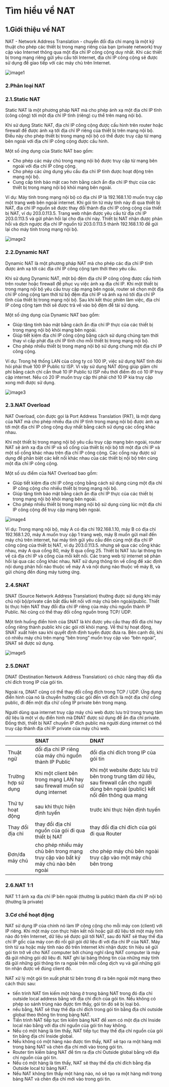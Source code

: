 # Tìm hiều về NAT

## 1.Giới thiệu về NAT

NAT - Network Address Translation - chuyển đổi địa chỉ mạng là một kỹ thuật cho phép các thiết bị trong mạng riêng của bạn (private network) truy cập vào Internet thông qua một địa chỉ IP công cộng duy nhất. Khi các thiết bị trong mạng riêng gửi yêu cầu tới Internet, địa chỉ IP công cộng sẽ được sử dụng để giao tiếp với các máy chủ trên Internet.

![image1](/HoangNH/7.TimhieuNAT/image/nat.png)

### 2.Phân loại NAT

### 2.1.Static NAT

Static NAT là một phương pháp NAT mà cho phép ánh xạ một địa chỉ IP tĩnh (công cộng) tới một địa chỉ IP tĩnh (riêng) cụ thể trên mạng nội bộ.

Khi sử dụng Static NAT, địa chỉ IP công cộng được cấu hình trên router hoặc firewall để được ánh xạ tới địa chỉ IP riêng của thiết bị trên mạng nội bộ. Điều này cho phép thiết bị trong mạng nội bộ có thể được truy cập từ mạng bên ngoài với địa chỉ IP công cộng được cấu hình.

Một số ứng dụng của Static NAT bao gồm:

- Cho phép các máy chủ trong mạng nội bộ được truy cập từ mạng bên ngoài với địa chỉ IP công cộng.
- Cho phép các ứng dụng yêu cầu địa chỉ IP tĩnh được hoạt động trên mạng nội bộ.
- Cung cấp tính bảo mật cao hơn bằng cách ẩn địa chỉ IP thực của các thiết bị trong mạng nội bộ khỏi mạng bên ngoài.

Ví dụ: Máy tính trong mạng nội bộ có địa chỉ IP là 192.168.1.10 muốn truy cập một trang web bên ngoài internet.
Khi gói tin từ máy tính này đi qua thiết bị NAT, địa chỉ IP nguồn sẽ được thay đổi thành địa chỉ IP công cộng của thiết bị NAT, ví dụ 203.0.113.5.
Trang web nhận được yêu cầu từ địa chỉ IP 203.0.113.5 và gửi phản hồi lại cho địa chỉ này.
Thiết bị NAT nhận được phản hồi và dịch ngược địa chỉ IP nguồn từ 203.0.113.5 thành 192.168.1.10 để gửi lại cho máy tính trong mạng nội bộ.

![image2](/HoangNH/7.TimhieuNAT/image/staticnat.webp)

### 2.2.Dynamic NAT

Dynamic NAT là một phương pháp NAT mà cho phép các địa chỉ IP tĩnh được ánh xạ tới các địa chỉ IP công cộng tạm thời theo yêu cầu.

Khi sử dụng Dynamic NAT, một bộ đệm địa chỉ IP công cộng được cấu hình trên router hoặc firewall để phục vụ việc ánh xạ địa chỉ IP. Khi một thiết bị trong mạng nội bộ yêu cầu truy cập mạng bên ngoài, router sẽ chọn một địa chỉ IP công cộng tạm thời từ bộ đệm địa chỉ IP và ánh xạ nó tới địa chỉ IP tĩnh của thiết bị trong mạng nội bộ. Sau khi kết thúc phiên làm việc, địa chỉ IP công cộng tạm thời sẽ được trả về vào bộ đệm để tái sử dụng.

Một số ứng dụng của Dynamic NAT bao gồm:

- Giúp tăng tính bảo mật bằng cách ẩn địa chỉ IP thực của các thiết bị trong mạng nội bộ khỏi mạng bên ngoài.
- Giúp tiết kiệm địa chỉ IP công cộng bằng cách sử dụng chúng tạm thời thay vì cấp phát địa chỉ IP tĩnh cho mỗi thiết bị trong mạng nội bộ.
- Cho phép nhiều thiết bị trong mạng nội bộ sử dụng chung một địa chỉ IP công cộng.

Ví dụ: Trong hệ thống LAN của công ty có 100 IP, việc sử dụng NAT tĩnh đòi hỏi phải thuê 100 IP Public từ ISP. Vì vậy sử dụng NAT động giúp giảm chi phí bằng cách chỉ cần thuê 10 IP Public từ ISP nếu thời điểm đó có 10 IP truy cập internet.
Nếu có 20 IP muốn truy cập thì phải chờ 10 IP kia truy cập xong mới được sử dụng. 

![image3](/HoangNH/7.TimhieuNAT/image/dynamicnat.webp)

### 2.3.NAT Overload

NAT Overload, còn được gọi là Port Address Translation (PAT), là một dạng của NAT mà cho phép nhiều địa chỉ IP tĩnh trong mạng nội bộ được ánh xạ tới một địa chỉ IP công cộng duy nhất bằng cách sử dụng các cổng khác nhau.

Khi một thiết bị trong mạng nội bộ yêu cầu truy cập mạng bên ngoài, router NAT sẽ ánh xạ địa chỉ IP và số cổng của thiết bị nội bộ tới một địa chỉ IP và một số cổng khác nhau trên địa chỉ IP công cộng. Các cổng này được sử dụng để phân biệt các kết nối khác nhau của các thiết bị nội bộ trên cùng một địa chỉ IP công cộng.

Một số ưu điểm của NAT Overload bao gồm:

- Giúp tiết kiệm địa chỉ IP công cộng bằng cách sử dụng cùng một địa chỉ IP công cộng cho nhiều thiết bị trong mạng nội bộ.
- Giúp tăng tính bảo mật bằng cách ẩn địa chỉ IP thực của các thiết bị trong mạng nội bộ khỏi mạng bên ngoài.
- Cho phép nhiều thiết bị trong mạng nội bộ sử dụng cùng lúc một địa chỉ IP công cộng để truy cập mạng bên ngoài.

![image4](/HoangNH/7.TimhieuNAT/image/pat.webp)

Ví dụ: Trong mạng nội bộ, máy A có địa chỉ 192.168.1.10, máy B có địa chỉ 192.168.1.20, máy A muốn truy cập 1 trang web, máy B muốn gửi mail đến máy chủ trên internet, hai máy tính gửi yêu cầu đến cùng một địa chỉ IP công cộng của thiết bị NAT, ví dụ 203.0.113.5.
nhưng sẽ qua các cổng khác nhau, máy A qua cổng 80, máy B qua cổng 25.
Thiết bị NAT lưu lại thông tin về cả địa chỉ IP và cổng của mỗi kết nối. Các trang web từ internet sẽ phản hồi lại qua các cổng khác nhau. 
NAT sử dụng thông tin về cổng để xác định nội dung phản hồi nào thuộc về máy A và nội dung nào thuộc về máy B, và gửi chúng đến đúng máy tương ứng. 

### 2.4.SNAT

SNAT (Source Network Address Translation) thường được sử dụng khi máy chủ nội bộ/private cần bắt đầu kết nối với máy chủ bên ngoài/public. Thiết bị thực hiện NAT thay đổi địa chỉ IP riêng của máy chủ nguồn thành IP Public. Nó cũng có thể thay đổi cổng nguồn trong TCP/ UDP.

Một tình huống điển hình của SNAT là khi được yêu cầu thay đổi địa chỉ hay cổng riêng thành public khi các gói rời khỏi mạng. Về thứ tự hoạt động, SNAT xuất hiện sau khi quyết định định tuyến được đưa ra. Bên cạnh đó, khi có nhiều máy chủ trên mạng “bên trong” muốn truy cập vào “bên ngoài”, SNAT sẽ được sử dụng.

![image5](/HoangNH/7.TimhieuNAT/image/snat.gif)

### 2.5.DNAT

DNAT (Destination Network Address Translation) có chức năng thay đổi địa chỉ đích trong IP của gói tin.

Ngoài ra, DNAT cũng có thể thay đổi cổng đích trong TCP / UDP. Ứng dụng điển hình của nó là chuyển hướng các gói đến với đích là một địa chỉ/ cổng public, đi đến một địa chỉ/ cổng IP private bên trong mạng.

Người dùng qua internet truy cập máy chủ web được lưu trữ trong trung tâm dữ liệu là một ví dụ điển hình mà DNAT được sử dụng để ẩn địa chỉ private. Đồng thời, thiết bị NAT chuyển IP đích public mà người dùng internet có thể truy cập thành địa chỉ IP private của máy chủ web.

|  | SNAT | DNAT |
|:--|:----|:----|
|Thuật ngữ| đổi địa chỉ IP riêng của máy chủ nguồn thành IP Public| đổi địa chỉ đích trong IP của gói tin|
|Trường hợp sử dụng| Khi một client bên trong mạng LAN hay sau firewall muốn sử dụng internet| Khi một website được lưu trữ bên trong trung tâm dữ liệu, sau firewall cần cho người dùng bên ngoài (public) kết nối đến thông qua mạng|
|Thứ tự hoạt động| sau khi thực hiện định tuyến | trước khi thực hiện định tuyến |
|Thay đổi địa chỉ | thay đổi địa chỉ nguồn của gói đi qua thiết bị NAT| thay đổi địa chỉ đích của gói đi qua Router|
|Đơn/đa máy chủ| cho phép nhiều máy chủ bên trong mạng truy cập vào bất ký máy chủ nào bên ngoài| cho phép máy chủ bên ngoài truy cập vào một máy chủ bên trong|

### 2.6.NAT 1:1

NAT 1:1 ánh xạ địa chỉ IP bên ngoài (thường là public) thành địa chỉ IP nội bộ (thường là private)


### 3.Cơ chế hoạt động

NAT sử dụng IP của chính nó làm IP công cộng cho mỗi máy con (client) với IP riêng. Khi một máy con thực hiện kết nối hoặc gửi dữ liệu tới một máy tính nào đó trên Internet, dữ liệu sẽ được gửi tới NAT, sau đó NAT sẽ thay thế địa chỉ IP gốc của máy con đó rồi gửi gói dữ liệu đi với địa chỉ IP của NAT. Máy tính từ xa hoặc máy tính nào đó trên Internet khi nhận được tín hiệu sẽ gửi gói tin trở về cho NAT computer bởi chúng nghĩ rằng NAT computer là máy đã gửi những gói dữ liệu đi. NAT ghi lại bảng thông tin của những máy tính đã gửi những gói thông tin ra ngoài trên mỗi cổng dịch vụ và gửi những gói tin nhận được về đúng client đó.

NAT xử lý một gói tin xuất phát từ bên trong đi ra bên ngoài một mạng theo cách thức sau:

- tiến trình NAT tìm kiếm một hàng ở trong bảng NAT trong đó địa chỉ outside local address bằng với địa chỉ đích của gói tin. Nếu không có phép so sánh trùng nào được tìm thấy, gói tin đó sẽ bị loại bỏ.
- nếu bằng, NAT sẽ thay thế địa chỉ đích trong gói tin bằng địa chỉ outside global theo thông tin trong bảng NAT.
- Tiến trình NAT tiếp tục tìm kiếm bảng NAT để xem có một địa chỉ Inside local nào bằng với địa chỉ nguồn của gói tin hay không. 
- Nếu có một hàng là tìm thấy, NAT tiếp tục thay thế địa chỉ nguồn của gói tin bằng địa chỉ Inside global. 
- Nếu không có một hàng nào được tìm thấy, NAT sẽ tạo ra một hàng mới trong bảng NAT và chèn địa chỉ mới vào trong gói tin.
- Router tìm kiếm bảng NAT để tìm ra địa chỉ Outside global bằng với địa chỉ nguồn của gói tin. 
- Nếu có một hàng là tìm thấy, NAT sẽ thay thế địa chỉ đích bằng địa Outside local từ bảng NAT. 
- Nếu NAT không tìm thấy một hàng nào, nó sẽ tạo ra một hàng mới trong bảng NAT và chèn địa chỉ mới vào trong gói tin.

 